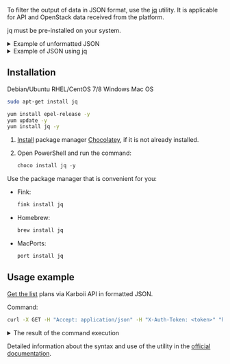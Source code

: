 To filter the output of data in JSON format, use the [jq](https://jqlang.github.io/jq/) utility. It is applicable for API and OpenStack data received from the platform.

jq must be pre-installed on your system.

<details>
  <summary>Example of unformatted JSON</summary>

  ```json
  {"status":200,"body":{"object_labels":[{"status":0,"name":"file","labels":[{"eng":"Close-up","rus":"Крупный план","eng_categories":[],"rus_categories":[],"prob":0.4843,"coord":[165,0,834,477]},{"eng":"Macro Photography","rus":"Макросъемка","eng_categories":[],"rus_categories":[],"prob":0.5021,"coord":[165,0,834,477]},{"eng":"Plant","rus":"Растение","eng_categories":["Plants"],"rus_categories":["Растения"],"prob":0.827,"coord":[165,0,834,668]},{"eng":"Leaf","rus":"Листок","eng_categories":[],"rus_categories":[],"prob":0.6623,"coord":[165,0,834,573]}]}],"scene_labels":[{"status":0,"name":"file","labels":[{"eng":"Rice Paddy","rus":"Рисовое поле","eng_categories":[],"rus_categories":[],"prob":0.6255}]}]},"htmlencoded":false,"last_modified":0}
  ```

</details>

<details>
  <summary>Example of JSON using jq</summary>

  ```json
      {
      "status": 200,
      "body": {
      "object_labels": [
            {
            "status": 0,
            "name": "file",
            "labels": [
            {
                  "eng": "Close-up",
                  "rus": "Крупный план",
                  "eng_categories": [],
                  "rus_categories": [],
                  "prob": 0.4843,
                  "coord": [
                  165,
                  0,
                  834,
                  477
                  ]
            },
            {
                  "eng": "Macro Photography",
                  "rus": "Макросъемка",
                  "eng_categories": [],
                  "rus_categories": [],
                  "prob": 0.5021,
                  "coord": [
                  165,
                  0,
                  834,
                  477
                  ]
            },
            {
                  "eng": "Plant",
                  "rus": "Растение",
                  "eng_categories": [
                  "Plants"
                  ],
                  "rus_categories": [
                  "Растения"
                  ],
                  "prob": 0.827,
                  "coord": [
                  165,
                  0,
                  834,
                  668
                  ]
            },
            {
                  "eng": "Leaf",
                  "rus": "Листок",
                  "eng_categories": [],
                  "rus_categories": [],
                  "prob": 0.6623,
                  "coord": [
                  165,
                  0,
                  834,
                  573
                  ]
            }
            ]
            }
      ],
      "scene_labels": [
            {
            "status": 0,
            "name": "file",
            "labels": [
            {
                  "eng": "Rice Paddy",
                  "rus": "Рисовое поле",
                  "eng_categories": [],
                  "rus_categories": [],
                  "prob": 0.6255
            }
            ]
            }
      ]
      },
      "htmlencoded": false,
      "last_modified": 0
      }
  ```

</details>

## Installation

<tabs>
<tablist>
<tab>Debian/Ubuntu</tab>
<tab>RHEL/CentOS 7/8</tab>
<tab>Windows</tab>
<tab>Mac OS</tab>
</tablist>
<tabpanel>

```bash
sudo apt-get install jq
```

</tabpanel>
<tabpanel>

```bash
yum install epel-release -y
yum update -y
yum install jq -y
```

</tabpanel>
<tabpanel>

1. [Install](https://community.chocolatey.org/courses/installation/installing) package manager [Chocolatey](https://chocolatey.org), if it is not already installed.
1. Open PowerShell and run the command:

   ```powershell
   choco install jq -y
   ```

</tabpanel>
<tabpanel>

Use the package manager that is convenient for you:

- Fink:

  ```bash
  fink install jq
  ```

- Homebrew:

  ```bash
  brew install jq
  ```

- MacPorts:

  ```bash
  port install jq
  ```

</tabpanel>
</tabs>

## Usage example

[Get the list](/en/storage/backups/how-to-guides/api-examples#get_a_list_of_created_backup_plans) plans via Karboii API in formatted JSON.

Command:

```bash
curl -X GET -H "Accept: application/json" -H "X-Auth-Token: <token>" "https://mcs.mail.ru/infra/karboii/v1/${OS_PROJECT_ID}/plans" | jq "."
```

<details>
  <summary>The result of the command execution</summary>

  ```json
      {
        "plans": [
          {
            "full_day": null,
            "id": "7d07648b-fa8a-XXXX-XXXX-b20f71171d1f",
            "name": "Backup_plan_24.05.2023",
            "project_id": "b5b7ffd4ef0547e5b222f44555dfXXXX",
            "provider_id": "37997f75-0637-XXXX-XXXX-49ff2ff11fa5",
            "resources": [
              {
                "id": "8f1ba150-905f-4ae4-XXXX-d18844b30d19",
                "name": "CentOS_STD1-1",
                "type": "OS::Nova::Server"
              }
            ],
            "retention_type": "max_backups",
            "status": "running"
          },
          {
            "full_day": null,
            "id": "3a92e8f1-05da-XXXX-XXXX-2a442bb33eb2",
            "name": "ElenasBackup_plan_15.06.2023",
            "project_id": "b5b7ffd4ef0547e5b222f44555dfXXXX",
            "provider_id": "37997f75-0637-XXXX-XXXX-49ff2ff11fa5",
            "resources": [
              {
                "id": "29f07bc3-e915-4141-XXXX-c4d2a716db7d",
                "name": "MySQL-5897-1",
                "type": "OS::Trove::Instance"
              }
            ],
            "retention_type": "max_backups",
            "status": "suspended"
          },
          {
            "full_day": null,
            "id": "2fb5ac1d-f69f-XXXX-XXXX-dd45a9b71444",
            "name": "MongoDB-3479",
            "project_id": "b5b7ffd4ef0547e5b222f44555dfXXXX",
            "provider_id": "37997f75-0637-XXXX-XXXX-49ff2ff11fa5",
            "resources": [
              {
                "id": "b24d0df0-3f2f-4245-XXXX-0481c1ef2376",
                "name": "MongoDB-3479",
                "type": "OS::Trove::Instance"
              }
            ],
            "retention_type": "max_backups",
            "status": "suspended"
          }
        ]
      }
  ```

</details>

<info>

Detailed information about the syntax and use of the utility in the [official documentation](https://jqlang.github.io/jq/manual/).

</info>
